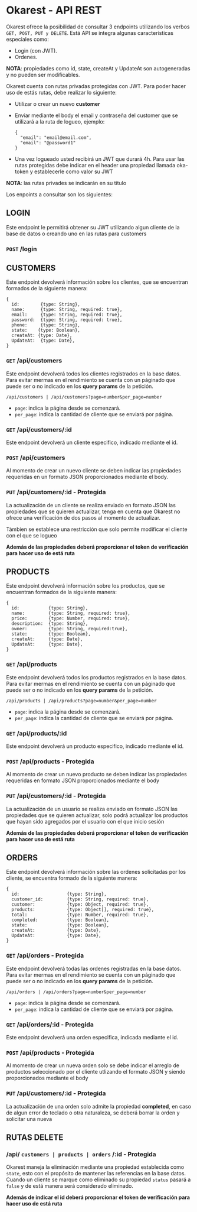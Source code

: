 # Okarest - API REST

Okarest ofrece la posibilidad de consultar 3 endpoints utilizando los verbos `GET, POST, PUT y DELETE`. Está API se integra algunas características especiales como:

- Login (con JWT).
- Ordenes.

**NOTA**: propiedades como id, state, createAt y UpdateAt son autogeneradas y no pueden ser modificables.

Okarest cuenta con rutas privadas protegidas con JWT. Para poder hacer uso de estás rutas, debe realizar lo siguiente:

- Utilizar o crear un nuevo **customer**

- Enviar mediante el body el email y contraseña del customer que se utilizará a la ruta de logueo, ejemplo:

  ```
  {
    "email": "email@email.com",
    "email": "@password1"
  }
  ```

- Una vez logueado usted recibirá un JWT que durará 4h. Para usar las rutas protegidas debe indicar en el header una propiedad llamada oka-token y establecerle como valor su JWT

**NOTA**: las rutas privades se indicarán en su titulo

Los enpoints a consultar son los siguientes:

## **LOGIN**

Este endpoint le permitirá obtener su JWT utilizando algun cliente de la base de datos o creando uno en las rutas para customers

### `POST` /login

## **CUSTOMERS**

Este endpoint devolverá información sobre los clientes, que se encuentran formados de la siguiente manera:

```
{
  id:        {type: String},
  name:      {type: String, required: true},
  email:     {type: String, required: true},
  password:  {type: String, required: true},
  phone:     {type: String},
  state:    {type: Boolean},
  createAt: {type: Date},
  UpdateAt:  {type: Date},
}
```

### `GET` /api/customers

Este endpoint devolverá todos los clientes registrados en la base datos. Para evitar mermas en el rendimiento se cuenta con un páginado que puede ser o no indicado en los **query params** de la petición.

`/api/customers | /api/customers?page=number&per_page=number `

- `page`: indica la página desde se comenzará.
- `per_page`: indica la cantidad de cliente que se enviará por página.

### `GET` /api/customers/:id

Este endpoint devolverá un cliente especifico, indicado mediante el id.

### `POST` /api/customers

Al momento de crear un nuevo cliente se deben indicar las propiedades requeridas en un formato JSON proporcionados mediante el body.

### `PUT` /api/customers/:id - Protegida

La actualización de un cliente se realiza enviado en formato JSON las propiedades que se quieren actualizar, tenga en cuenta que Okarest no ofrece una verificación de dos pasos al momento de actualizar.

Támbien se establece una restricción que solo permite modificar el cliente con el que se logueo

**Además de las propiedades deberá proporcionar el token de verificación para hacer uso de está ruta**

## **PRODUCTS**

Este endpoint devolverá información sobre los productos, que se encuentran formados de la siguiente manera:

```
{
  id:           {type: String},
  name:         {type: String, required: true},
  price:        {type: Number, required: true},
  description:  {type: String},
  owner:        {type: String, required:true},
  state:        {type: Boolean},
  createAt:     {type: Date},
  UpdateAt:     {type: Date},
}
```

### `GET` /api/products

Este endpoint devolverá todos los productos registrados en la base datos. Para evitar mermas en el rendimiento se cuenta con un páginado que puede ser o no indicado en los **query params** de la petición.

`/api/products | /api/products?page=number&per_page=number `

- `page`: indica la página desde se comenzará.
- `per_page`: indica la cantidad de cliente que se enviará por página.

### `GET` /api/products/:id

Este endpoint devolverá un producto especifico, indicado mediante el id.

### `POST` /api/products - Protegida

Al momento de crear un nuevo producto se deben indicar las propiedades requeridas en formato JSON proporcionados mediante el body

### `PUT` /api/customers/:id - Protegida

La actualización de un usuario se realiza enviado en formato JSON las propiedades que se quieren actualizar, solo podrá actualizar los productos que hayan sido agregados por el usuario con el que inicio sesión

**Además de las propiedades deberá proporcionar el token de verificación para hacer uso de está ruta**

## **ORDERS**

Este endpoint devolverá información sobre las ordenes solicitadas por los cliente, se encuentra formado de la siguiente manera:

```
{
  id:                  {type: String},
  customer_id:         {type: String, required: true},
  customer:            {type: Object, required: true},
  products:            {type: Object[], required: true},
  total:               {type: Number, required: true},
  completed:           {type: Boolean},
  state:               {type: Boolean},
  createAt:            {type: Date},
  UpdateAt:            {type: Date},
}
```

### `GET` /api/orders - Protegida

Este endpoint devolverá todas las ordenes registradas en la base datos. Para evitar mermas en el rendimiento se cuenta con un páginado que puede ser o no indicado en los **query params** de la petición.

`/api/orders | /api/orders?page=number&per_page=number `

- `page`: indica la página desde se comenzará.
- `per_page`: indica la cantidad de cliente que se enviará por página.

### `GET` /api/orders/:id - Protegida

Este endpoint devolverá una orden especifica, indicada mediante el id.

### `POST` /api/products - Protegida

Al momento de crear un nueva orden solo se debe indicar el arreglo de productos seleccionado por el cliente utlizando el formato JSON y siendo proporcionados mediante el body

### `PUT` /api/customers/:id - Protegida

La actualización de una orden solo admite la propiedad **completed**, en caso de algun error de teclado o otra naturaleza, se deberá borrar la orden y solicitar una nueva

## **RUTAS DELETE**

### /api/ `customers | products | orders` /:id - Protegida

Okarest maneja la eliminación mediante una propiedad establecida como `state`, esto con el propósito de mantener las referencias en la base datos. Cuando un cliente se marque como eliminado su propiedad `status` pasará a `false` y de está manera será considerado eliminado.

**Además de indicar el id deberá proporcionar el token de verificación para hacer uso de está ruta**
